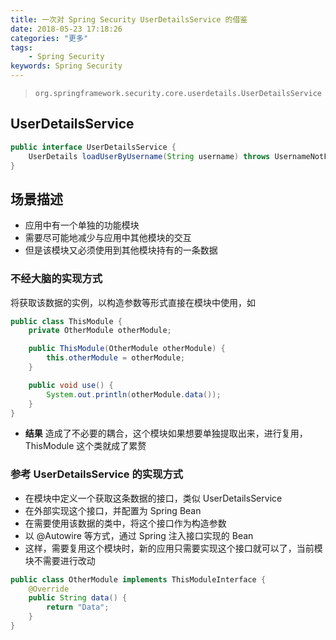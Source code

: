 ```yaml
---
title: 一次对 Spring Security UserDetailsService 的借鉴
date: 2018-05-23 17:18:26
categories: "更多"
tags:
    - Spring Security
keywords: Spring Security
---
```


> `org.springframework.security.core.userdetails.UserDetailsService`

## UserDetailsService

```java
public interface UserDetailsService {
    UserDetails loadUserByUsername(String username) throws UsernameNotFoundException;
}
```

## 场景描述

- 应用中有一个单独的功能模块
- 需要尽可能地减少与应用中其他模块的交互
- 但是该模块又必须使用到其他模块持有的一条数据

### 不经大脑的实现方式

将获取该数据的实例，以构造参数等形式直接在模块中使用，如

```java
public class ThisModule {
    private OtherModule otherModule;

    public ThisModule(OtherModule otherModule) {
        this.otherModule = otherModule;
    }

    public void use() {
        System.out.println(otherModule.data());
    }
}
```

- **结果** 造成了不必要的耦合，这个模块如果想要单独提取出来，进行复用，ThisModule 这个类就成了累赘

### 参考 UserDetailsService 的实现方式

- 在模块中定义一个获取这条数据的接口，类似 UserDetailsService
- 在外部实现这个接口，并配置为 Spring Bean
- 在需要使用该数据的类中，将这个接口作为构造参数
- 以 @Autowire 等方式，通过 Spring 注入接口实现的 Bean
- 这样，需要复用这个模块时，新的应用只需要实现这个接口就可以了，当前模块不需要进行改动

```java
public class OtherModule implements ThisModuleInterface {
    @Override
    public String data() {
        return "Data";
    }
}
```


